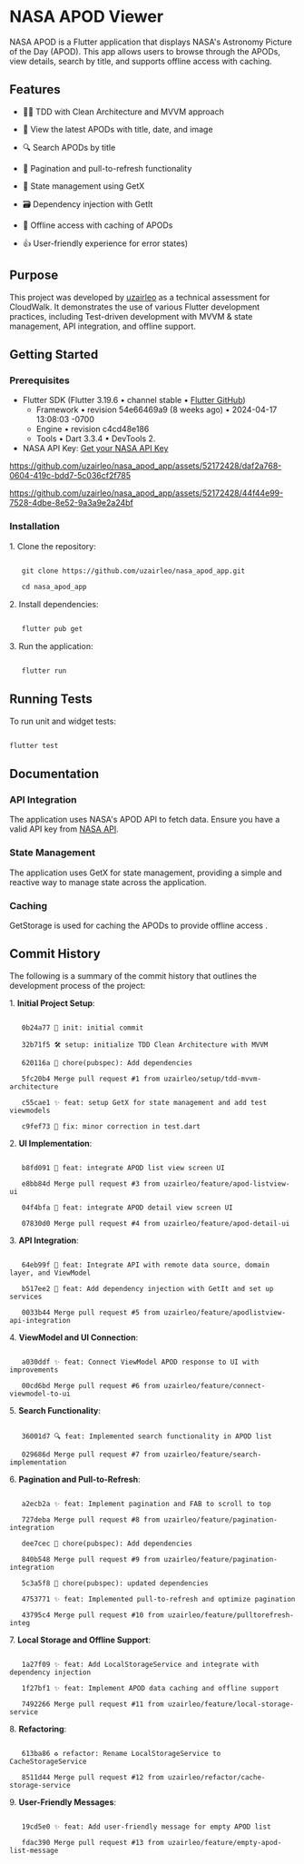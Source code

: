 # NASA APOD Viewer 

NASA APOD is a Flutter application that displays NASA's Astronomy Picture of the Day (APOD). This app allows users to browse through the APODs, view details, search by title, and supports offline access with caching.

## Features

- 👨‍💻 TDD with Clean Architecture and MVVM approach

- 🌠 View the latest APODs with title, date, and image
 
- 🔍 Search APODs by title

- 📄 Pagination and pull-to-refresh functionality

- 🧩 State management using GetX

- 🗃️ Dependency injection with GetIt

- 📡 Offline access with caching of APODs

- 👍 User-friendly experience for error states)

## Purpose

This project was developed by [uzairleo](https://uzairleo.tech/) as a technical assessment for CloudWalk. It demonstrates the use of various Flutter development practices, including Test-driven development with MVVM & state management, API integration, and offline support.

## Getting Started

### Prerequisites

- Flutter SDK (Flutter 3.19.6 • channel stable • [Flutter GitHub](https://github.com/flutter/flutter.git))
  - Framework • revision 54e66469a9 (8 weeks ago) • 2024-04-17 13:08:03 -0700
  - Engine • revision c4cd48e186
  - Tools • Dart 3.3.4 • DevTools 2.
- NASA API Key: [Get your NASA API Key](https://api.nasa.gov)

https://github.com/uzairleo/nasa_apod_app/assets/52172428/daf2a768-0604-419c-bdd7-5c036cf2f785


https://github.com/uzairleo/nasa_apod_app/assets/52172428/44f44e99-7528-4dbe-8e52-9a3a9e2a24bf

### Installation

1\. Clone the repository:

```bash

   git clone https://github.com/uzairleo/nasa_apod_app.git

   cd nasa_apod_app

```

2\. Install dependencies:

```bash

   flutter pub get

```

3\. Run the application:

```bash

   flutter run

```

## Running Tests

To run unit and widget tests:

```bash

flutter test

```

## Documentation

### API Integration

The application uses NASA's APOD API to fetch data. Ensure you have a valid API key from [NASA API](https://api.nasa.gov).

### State Management

The application uses GetX for state management, providing a simple and reactive way to manage state across the application.

### Caching

GetStorage is used for caching the APODs to provide offline access .

## Commit History

The following is a summary of the commit history that outlines the development process of the project:

1\. **Initial Project Setup**:

```plaintext

   0b24a77 🎉 init: initial commit

   32b71f5 🛠️ setup: initialize TDD Clean Architecture with MVVM

   620116a 🐳 chore(pubspec): Add dependencies

   5fc20b4 Merge pull request #1 from uzairleo/setup/tdd-mvvm-architecture

   c55cae1 ✨ feat: setup GetX for state management and add test viewmodels

   c9fef73 🐛 fix: minor correction in test.dart

```

2\. **UI Implementation**:

```plaintext

   b8fd091 🎨 feat: integrate APOD list view screen UI

   e8bb84d Merge pull request #3 from uzairleo/feature/apod-listview-ui

   04f4bfa 🎨 feat: integrate APOD detail view screen UI

   07830d0 Merge pull request #4 from uzairleo/feature/apod-detail-ui

```

3\. **API Integration**:

```plaintext

   64eb99f 🚀 feat: Integrate API with remote data source, domain layer, and ViewModel

   b517ee2 🔧 feat: Add dependency injection with GetIt and set up services

   0033b44 Merge pull request #5 from uzairleo/feature/apodlistview-api-integration

```

4\. **ViewModel and UI Connection**:

```plaintext

   a030ddf ✨ feat: Connect ViewModel APOD response to UI with improvements

   00cd6bd Merge pull request #6 from uzairleo/feature/connect-viewmodel-to-ui

```

5\. **Search Functionality**:

```plaintext

   36001d7 🔍 feat: Implemented search functionality in APOD list

   029686d Merge pull request #7 from uzairleo/feature/search-implementation

```

6\. **Pagination and Pull-to-Refresh**:

```plaintext

   a2ecb2a ✨ feat: Implement pagination and FAB to scroll to top

   727deba Merge pull request #8 from uzairleo/feature/pagination-integration

   dee7cec 🐳 chore(pubspec): Add dependencies

   840b548 Merge pull request #9 from uzairleo/feature/pagination-integration

   5c3a5f8 🐳 chore(pubspec): updated dependencies

   4753771 ✨ feat: Implemented pull-to-refresh and optimize pagination

   43795c4 Merge pull request #10 from uzairleo/feature/pulltorefresh-integ

```

7\. **Local Storage and Offline Support**:

```plaintext

   1a27f09 ✨ feat: Add LocalStorageService and integrate with dependency injection

   1f27bf1 ✨ feat: Implement APOD data caching and offline support

   7492266 Merge pull request #11 from uzairleo/feature/local-storage-service

```

8\. **Refactoring**:

```plaintext

   613ba86 ♻️ refactor: Rename LocalStorageService to CacheStorageService

   8511d44 Merge pull request #12 from uzairleo/refactor/cache-storage-service

```

9\. **User-Friendly Messages**:

```plaintext

   19cd5e0 ✨ feat: Add user-friendly message for empty APOD list

   fdac390 Merge pull request #13 from uzairleo/feature/empty-apod-list-message

```
